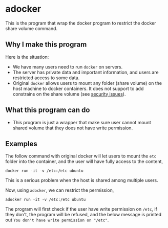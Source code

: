 # adocker
This is the program that wrap the docker program  to restrict the docker share volume command.

## Why I make this program ##
Here is the situation:
- We have many users need to run `docker` on servers.
- The server has private data and important information, and users are restricted access to some data.
- Original `docker` allows users to mount any folder (share volume) on the host machine to docker containers. It does not support to add constrains on the share volume (see [security issues](https://docs.docker.com/engine/security/security/)).

## What this program can do ##
- This program is just a wrapper that make sure user cannot mount shared volume that they does not have write permission.

## Examples ##
The follow command with original docker will let users to mount the `etc` folder into the container, and the user will have fully access to the content,

```docker run -it -v /etc:/etc ubuntu```

This is a serious problem when the host is shared among multiple users.

Now, using `adocker`, we can restrict the permission,

```adocker run -it -v /etc:/etc ubuntu```

The program will first check if the user have write permission on `/etc`, if they don't, the program
will be refused, and the below message is printed out
`You don't have write permission on "/etc"`.
